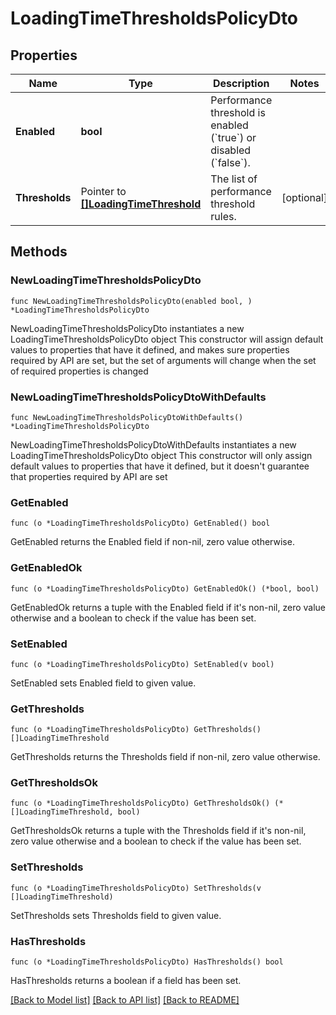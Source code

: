 # LoadingTimeThresholdsPolicyDto

## Properties

Name | Type | Description | Notes
------------ | ------------- | ------------- | -------------
**Enabled** | **bool** | Performance threshold is enabled (&#x60;true&#x60;) or disabled (&#x60;false&#x60;). | 
**Thresholds** | Pointer to [**[]LoadingTimeThreshold**](LoadingTimeThreshold.md) | The list of performance threshold rules. | [optional] 

## Methods

### NewLoadingTimeThresholdsPolicyDto

`func NewLoadingTimeThresholdsPolicyDto(enabled bool, ) *LoadingTimeThresholdsPolicyDto`

NewLoadingTimeThresholdsPolicyDto instantiates a new LoadingTimeThresholdsPolicyDto object
This constructor will assign default values to properties that have it defined,
and makes sure properties required by API are set, but the set of arguments
will change when the set of required properties is changed

### NewLoadingTimeThresholdsPolicyDtoWithDefaults

`func NewLoadingTimeThresholdsPolicyDtoWithDefaults() *LoadingTimeThresholdsPolicyDto`

NewLoadingTimeThresholdsPolicyDtoWithDefaults instantiates a new LoadingTimeThresholdsPolicyDto object
This constructor will only assign default values to properties that have it defined,
but it doesn't guarantee that properties required by API are set

### GetEnabled

`func (o *LoadingTimeThresholdsPolicyDto) GetEnabled() bool`

GetEnabled returns the Enabled field if non-nil, zero value otherwise.

### GetEnabledOk

`func (o *LoadingTimeThresholdsPolicyDto) GetEnabledOk() (*bool, bool)`

GetEnabledOk returns a tuple with the Enabled field if it's non-nil, zero value otherwise
and a boolean to check if the value has been set.

### SetEnabled

`func (o *LoadingTimeThresholdsPolicyDto) SetEnabled(v bool)`

SetEnabled sets Enabled field to given value.


### GetThresholds

`func (o *LoadingTimeThresholdsPolicyDto) GetThresholds() []LoadingTimeThreshold`

GetThresholds returns the Thresholds field if non-nil, zero value otherwise.

### GetThresholdsOk

`func (o *LoadingTimeThresholdsPolicyDto) GetThresholdsOk() (*[]LoadingTimeThreshold, bool)`

GetThresholdsOk returns a tuple with the Thresholds field if it's non-nil, zero value otherwise
and a boolean to check if the value has been set.

### SetThresholds

`func (o *LoadingTimeThresholdsPolicyDto) SetThresholds(v []LoadingTimeThreshold)`

SetThresholds sets Thresholds field to given value.

### HasThresholds

`func (o *LoadingTimeThresholdsPolicyDto) HasThresholds() bool`

HasThresholds returns a boolean if a field has been set.


[[Back to Model list]](../README.md#documentation-for-models) [[Back to API list]](../README.md#documentation-for-api-endpoints) [[Back to README]](../README.md)


